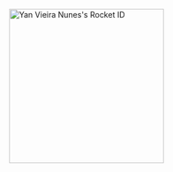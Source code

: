 <a href="https://app.rocketseat.com.br/me/yan-vieira-nunes-06870"><img src="https://app.rocketseat.com.br/api/rocketid/share?slug=yan-vieira-nunes-06870&type=card" width="280" alt="Yan Vieira Nunes's Rocket ID"/></a>
